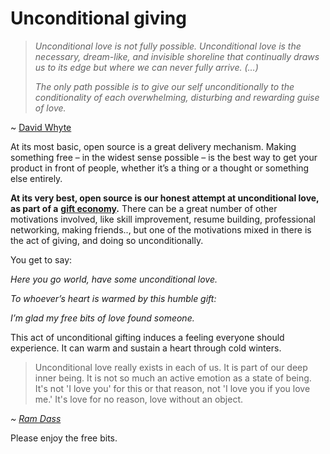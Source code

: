 Unconditional giving
====================

> _Unconditional love is not fully possible. Unconditional love is the necessary, dream-like, and invisible shoreline that continually draws us to its edge but where we can never fully arrive. (…)_
> 
> _The only path possible is to give our self unconditionally to the conditionality of each overwhelming, disturbing and rewarding guise of love._

~ [David Whyte](https://davidwhyte.com/)

At its most basic, open source is a great delivery mechanism. Making something free – in the widest sense possible – is the best way to get your product in front of people, whether it’s a thing or a thought or something else entirely.

**At its very best, open source is our honest attempt at unconditional love, as part of a** [**gift economy**](https://en.wikipedia.org/wiki/Gift_economy)**.** There can be a great number of other motivations involved, like skill improvement, resume building, professional networking, making friends.., but one of the motivations mixed in there is the act of giving, and doing so unconditionally.

You get to say:

_Here you go world, have some unconditional love._

_To whoever’s heart is warmed by this humble gift:_

_I’m glad my free bits of love found someone._

This act of unconditional gifting induces a feeling everyone should experience. It can warm and sustain a heart through cold winters.

> Unconditional love really exists in each of us. It is part of our deep inner being. It is not so much an active emotion as a state of being. It's not 'I love you' for this or that reason, not 'I love you if you love me.' It's love for no reason, love without an object.

_~_ [_Ram Dass_](https://www.brainyquote.com/quotes/ram_dass_601709)

Please enjoy the free bits.